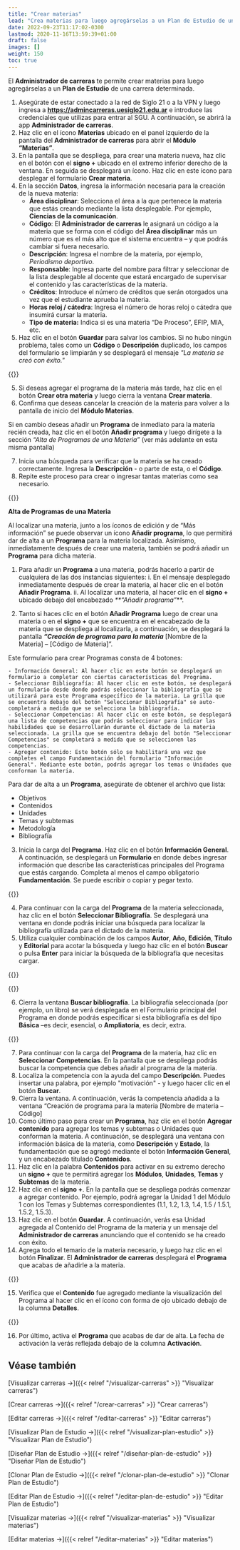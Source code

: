 ```yaml
---
title: "Crear materias"
lead: "Crea materias para luego agregárselas a un Plan de Estudio de una carrera determinada."
date: 2022-09-23T11:17:02-0300
lastmod: 2020-11-16T13:59:39+01:00
draft: false
images: []
weight: 150
toc: true
---
```

El **Administrador de carreras** te permite crear materias para luego agregárselas a un **Plan de Estudio** de una carrera determinada.

1. Asegúrate de estar conectado a la red de Siglo 21 o a la VPN y luego ingresa a **https://admincarreras.uesiglo21.edu.ar** e introduce las credenciales que utilizas para entrar al SGU. A continuación, se abrirá la app **Administrador de carreras**.
2. Haz clic en el ícono **Materias** ubicado en el panel izquierdo de la pantalla del **Administrador de carreras** para abrir el **Módulo “Materias”**.
3. En la pantalla que se despliega, para crear una materia nueva, haz clic en el botón con el **signo +** ubicado en el extremo inferior derecho de la ventana. En seguida se desplegará un ícono. Haz clic en este ícono para desplegar el formulario **Crear materia**.
4. En la sección **Datos**, ingresa la información necesaria para la creación de la nueva materia:
    - **Área disciplinar**: Selecciona el área a la que pertenece la materia que estás creando mediante la lista desplegable. Por ejemplo, **Ciencias de la comunicación**.
    - **Código**: El **Administrador de carreras** le asignará un código a la materia que se forma con el código del **Área disciplinar** más un número que es el más alto que el sistema encuentra – y que podrás cambiar si fuera necesario.
    - **Descripción**: Ingresa el nombre de la materia, por ejemplo, _Periodismo deportivo_.
    - **Responsable**: Ingresa parte del nombre para filtrar y seleccionar de la lista desplegable al docente que estará encargado de supervisar el contenido y las características de la materia.
    - **Créditos**: Introduce el número de créditos que serán otorgados una vez que el estudiante aprueba la materia.
    - **Horas reloj / cátedra**: Ingresa el número de horas reloj o cátedra que insumirá cursar la materia.
    - **Tipo de materia:** Indica si es una materia “De Proceso”, EFIP, MIA, etc.
5. Haz clic en el botón **Guardar** para salvar los cambios. Si no hubo ningún problema, tales como un **Código** o **Descripción** duplicado, los campos del formulario se limpiarán y se desplegará el mensaje _"La materia se creó con éxito."_

{{<note text="Si el Código o la Descripción ya hubiesen sido utilizados, el sistema desplegará el mensaje “El código de la materia ya existe.” o “La Descripción de la materia ya existe.”">}}
<br>

5. Si deseas agregar el programa de la materia más tarde, haz clic en el botón **Crear otra materia** y luego cierra la ventana **Crear materia**.
6. Confirma que deseas cancelar la creación de la materia para volver a la pantalla de inicio del **Módulo Materias**.

Si en cambio deseas añadir un **Programa** de inmediato para la materia recién creada, haz clic en el botón **Añadir programa** y luego dirígete a la sección _“Alta de Programas de una Materia”_ (ver más adelante en esta misma pantalla)

7. Inicia una búsqueda para verificar que la materia se ha creado correctamente. Ingresa la **Descripción** - o parte de esta, o el **Código**.
8. Repite este proceso para crear o ingresar tantas materias como sea necesario.

{{<note text="Luego de crear una carrera y las materias que la conforman, el Administrador de Carreras te permite diseñar un Plan de estudio y agregarle las materias a dicho Plan.">}}
<br>

**Alta de Programas de una Materia**

Al localizar una materia, junto a los íconos de edición y de “Más información” se puede observar un ícono **Añadir programa**, lo que permitirá dar de alta a un **Programa** para la materia localizada. Asimismo, inmediatamente después de crear una materia, también se podrá añadir un **Programa** para dicha materia.


1. Para añadir un **Programa** a una materia, podrás hacerlo a partir de cualquiera de las dos instancias siguientes:
    i. En el mensaje desplegado inmediatamente después de crear la materia, al hacer clic en el botón **Añadir Programa**.
    ii. Al localizar una materia, al hacer clic en el **signo +** ubicado debajo del encabezado _**“Añadir programa”_**.

2. Tanto si haces clic en el botón **Añadir Programa** luego de crear una materia o en el **signo +** que se encuentra en el encabezado de la materia que se despliega al localizarla, a continuación, se desplegará la pantalla **_“Creación de programa para la materia_** [Nombre de la Materia] – [Código de Materia]”.

Este formulario para crear Programas consta de 4 botones:

    - Información General: Al hacer clic en este botón se desplegará un formulario a completar con ciertas características del Programa.
    - Seleccionar Bibliografía: Al hacer clic en este botón, se desplegará un formulario desde donde podrás seleccionar la bibliografía que se utilizará para este Programa específico de la materia. La grilla que se encuentra debajo del botón "Seleccionar Bibliografía" se auto-completará a medida que se selecciona la bibliografía.
    - Seleccionar Competencias: Al hacer clic en este botón, se desplegará una lista de competencias que podrás seleccionar para indicar las habilidades que se desarrollarán durante el dictado de la materia seleccionada. La grilla que se encuentra debajo del botón "Seleccionar Competencias" se completará a medida que se seleccionen las competencias.
    - Agregar contenido: Este botón sólo se habilitará una vez que completes el campo Fundamentación del formulario "Información General". Mediante este botón, podrás agregar los temas o Unidades que conforman la materia.

Para dar de alta a un **Programa**, asegúrate de obtener el archivo que lista:
 - Objetivos
 - Contenidos
 - Unidades
 - Temas y subtemas
 - Metodología
 - Bibliografía

3. Inicia la carga del **Programa**. Haz clic en el botón **Información General**. A continuación, se desplegará un **Formulario** en donde debes ingresar información que describe las características principales del Programa que estás cargando. Completa al menos el campo obligatorio **Fundamentación**. Se puede escribir o copiar y pegar texto.

{{<note text="La información será guardada automáticamente ni bien se ingresa.">}}
<br>

4. Para continuar con la carga del **Programa** de la materia seleccionada, haz clic en el botón **Seleccionar Bibliografía**. Se desplegará una ventana en donde podrás iniciar una búsqueda para localizar la bibliografía utilizada para el dictado de la materia.
5. Utiliza cualquier combinación de los campos **Autor**, **Año**, **Edición**, **Título** y **Editorial** para acotar la búsqueda y luego haz clic en el botón **Buscar** o pulsa **Enter** para iniciar la búsqueda de la bibliografía que necesitas cargar.

{{<note text="En esta pantalla de búsqueda de bibliografía puedes buscar y seleccionar toda la bibliografía pertinente al Programa de la materia en cuestión – es decir, puedes seleccionar varias bibliografías a la vez.">}}
<br>

{{<note text="La bibliografía seleccionada será guardada automáticamente ni bien sea ingresada.">}}
<br>

6. Cierra la ventana **Buscar bibliografía**. La bibliografía seleccionada (por ejemplo, un libro) se verá desplegada en el Formulario principal del Programa en donde podrás especificar si esta bibliografía es del tipo **Básica** –es decir, esencial, o **Ampliatoria**, es decir, extra.
   
{{<note text="La bibliografía recién añadida podrá eliminarse al hacer clic en el ícono de eliminar.">}}

7. Para continuar con la carga del **Programa** de la materia, haz clic en **Seleccionar Competencias**. En la pantalla que se despliega podrás buscar la competencia que debes añadir al programa de la materia.
8. Localiza la competencia con la ayuda del campo **Descripción**. Puedes insertar una palabra, por ejemplo "motivación" - y luego hacer clic en el botón **Buscar**.
9. Cierra la ventana. A continuación, verás la competencia añadida a la ventana “Creación de programa para la materia [Nombre de materia – Código]
10. Como último paso para crear un **Programa**, haz clic en el botón **Agregar contenido** para agregar los temas y subtemas o Unidades que conforman la materia. A continuación, se desplegará una ventana con información básica de la materia, como **Descripción** y **Estado**, la fundamentación que se agregó mediante el botón **Información General**, y un encabezado titulado **Contenidos**.
11. Haz clic en la palabra **Contenidos** para activar en su extremo derecho un **signo +** que te permitirá agregar los **Módulos**, **Unidades**, **Temas** y **Subtemas** de la materia.
12. Haz clic en el **signo +**. En la pantalla que se despliega podrás comenzar a agregar contenido. Por ejemplo, podrá agregar la Unidad 1 del Módulo 1 con los Temas y Subtemas correspondientes (1.1, 1.2, 1.3, 1.4, 1.5 / 1.5.1, 1.5.2, 1.5.3).
13. Haz clic en el botón **Guardar**. A continuación, verás esa Unidad agregada al Contenido del Programa de la materia y un mensaje del **Administrador de carreras** anunciando que el contenido se ha creado con éxito.
14. Agrega todo el temario de la materia necesario, y luego haz clic en el botón **Finalizar**. El **Administrador de carreras** desplegará el **Programa** que acabas de añadirle a la materia.


{{<note text="Cuando agregas un Programa, su Estado inicial será el de “Inactivo”, el que podrás cambiar a “Activo” al hacer clic en el botón deslizable ubicado debajo de la columna “Cambiar estado”.">}}

15.	Verifica que el **Contenido** fue agregado mediante la visualización del Programa al hacer clic en el ícono con forma de ojo ubicado debajo de la columna **Detalles**.

{{<note text="Para agregar una materia a un Plan de Estudios, el Programa de la materia debe estar “Activo”.">}}

16. Por último, activa el **Programa** que acabas de dar de alta. La fecha de activación la verás reflejada debajo de la columna **Activación**.

## Véase también
[Visualizar carreras →]({{< relref "/visualizar-carreras" >}} "Visualizar carreras")

[Crear carreras →]({{< relref "/crear-carreras" >}} "Crear carreras")

[Editar carreras →]({{< relref "/editar-carreras" >}} "Editar carreras")

[Visualizar Plan de Estudio →]({{< relref "/visualizar-plan-estudio" >}} "Visualizar Plan de Estudio")

[Diseñar Plan de Estudio →]({{< relref "/diseñar-plan-de-estudio" >}} "Diseñar Plan de Estudio")

[Clonar Plan de Estudio →]({{< relref "/clonar-plan-de-estudio" >}} "Clonar Plan de Estudio")

[Editar Plan de Estudio →]({{< relref "/editar-plan-de-estudio" >}} "Editar Plan de Estudio")

[Visualizar materias →]({{< relref "/visualizar-materias" >}} "Visualizar materias")

[Editar materias →]({{< relref "/editar-materias" >}} "Editar materias")